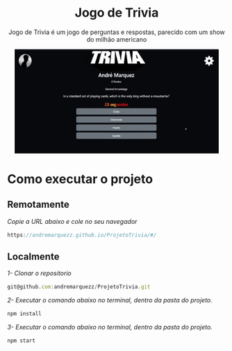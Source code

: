 <h1 align="center">Jogo de Trivia</h1>
<p align="center">Jogo de Trivia é um jogo de perguntas e respostas, parecido com um show do milhão americano</p>
<p align="center"> 
  <img width="470" src="src/assets/to_readme/triviaGif.gif">
 </p>


# Como executar o projeto

## Remotamente

*Copie a URL abaixo e cole no seu navegador*
```jsx 
https://andremarquezz.github.io/ProjetoTrivia/#/
```

## Localmente

*1- Clonar o repositorio* 
```jsx 
git@github.com:andremarquezz/ProjetoTrivia.git
```
*2- Executar o comando abaixo no terminal, dentro da pasta do projeto.* 
```jsx 
npm install
```
*3- Executar o comando abaixo no terminal, dentro da pasta do projeto.* 
```jsx 
npm start
```
